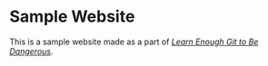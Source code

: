 # Sample Website

This is a sample website made as a part of [*Learn Enough Git to Be Dangerous*](https://www.learnenough.com/git-tutorial).